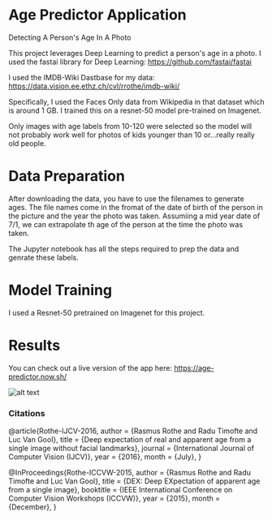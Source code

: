 # Age Predictor Application
Detecting A Person's Age In A Photo 

This project leverages Deep Learning to predict a person's age in a photo. I used the fastai library for Deep Learning: https://github.com/fastai/fastai

I used the IMDB-Wiki Dastbase for my data: https://data.vision.ee.ethz.ch/cvl/rrothe/imdb-wiki/

Specifically, I used the Faces Only data from Wikipedia in that dataset which is around 1 GB. I trained this on a resnet-50 model pre-trained on Imagenet.

Only images with age labels from 10-120 were selected so the model will not probably work well for photos of kids younger than 10 or...really really old people.

# Data Preparation

After downloading the data, you have to use the filenames to generate ages. The file names come in the fromat of the date of birth of the person in the picture and the year the photo was taken. Assumiing a mid year date of 7/1, we can extrapolate th age of the person at the time the photo was taken.

The Jupyter notebook has all the steps required to prep the data and genrate these labels.

# Model Training

I used a Resnet-50 pretrained on Imagenet for this project.

# Results

You can check out a live version of the app here: https://age-predictor.now.sh/

![alt text](https://github.com/btahir/age-detector/blob/master/example-photo.jpg)


### Citations

@article{Rothe-IJCV-2016,
  author = {Rasmus Rothe and Radu Timofte and Luc Van Gool},
  title = {Deep expectation of real and apparent age from a single image without facial landmarks},
  journal = {International Journal of Computer Vision (IJCV)},
  year = {2016},
  month = {July},
}

@InProceedings{Rothe-ICCVW-2015,
  author = {Rasmus Rothe and Radu Timofte and Luc Van Gool},
  title = {DEX: Deep EXpectation of apparent age from a single image},
  booktitle = {IEEE International Conference on Computer Vision Workshops (ICCVW)},
  year = {2015},
  month = {December},
}





